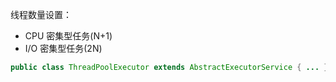 
线程数量设置：

* CPU 密集型任务(N+1)
* I/O 密集型任务(2N)

```java
public class ThreadPoolExecutor extends AbstractExecutorService { ... }
```
